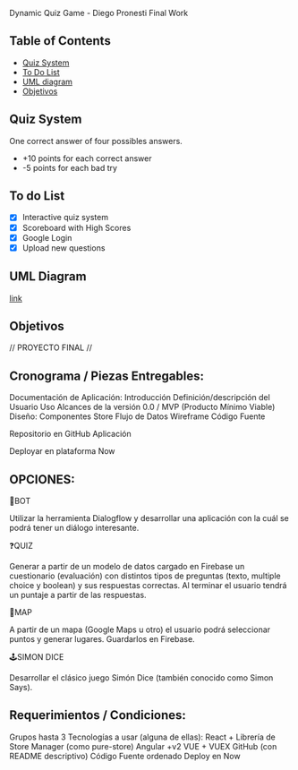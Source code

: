 Dynamic Quiz Game - Diego Pronesti Final Work

## Table of Contents

- [Quiz System](#quiz-system)
- [To Do List](#todo-list)
- [UML diagram](#uml-diagram)
- [Objetivos](#objetivos)


## Quiz System
One correct answer of four possibles answers.

* +10 points for each correct answer
* -5 points for each bad try

## To do List

- [x] Interactive quiz system
- [x] Scoreboard with High Scores
- [x] Google Login
- [x] Upload new questions

## UML Diagram
[link](https://www.draw.io/?lightbox=1&highlight=0000ff&edit=_blank&layers=1&nav=1&title=UML-MY-QUIZ-APP.xml#Uhttps%3A%2F%2Fdrive.google.com%2Fuc%3Fid%3D1JLapD47GqZvCmhxl_592fu-8yda1MtSe%26export%3Ddownload)

## Objetivos

// PROYECTO FINAL // 

Cronograma / Piezas Entregables:
--------------------------------------

Documentación de Aplicación:
Introducción
Definición/descripción del Usuario
Uso
Alcances de la versión 0.0 / MVP (Producto Mínimo Viable)
Diseño:
Componentes
Store
Flujo de Datos
Wireframe
Código Fuente

Repositorio en GitHub
Aplicación

Deployar en plataforma Now


OPCIONES:
-------------

🤖BOT

Utilizar la herramienta Dialogflow y desarrollar una aplicación con la cuál se podrá tener un diálogo interesante.

❓QUIZ

Generar a partir de un modelo de datos cargado en Firebase un cuestionario (evaluación) con distintos tipos de preguntas (texto, multiple choice y boolean) y sus respuestas correctas. Al terminar el usuario tendrá un puntaje a partir de las respuestas.

📍MAP

A partir de un mapa (Google Maps u otro) el usuario podrá seleccionar puntos y generar lugares. Guardarlos en Firebase.

🕹️SIMON DICE

Desarrollar el clásico juego Simón Dice (también conocido como Simon Says).


Requerimientos / Condiciones:
-----------------------------------
Grupos hasta 3
Tecnologías a usar (alguna de ellas):
React + Librería de Store Manager (como pure-store)
Angular +v2
VUE + VUEX
GitHub (con README descriptivo)
Código Fuente ordenado
Deploy en Now